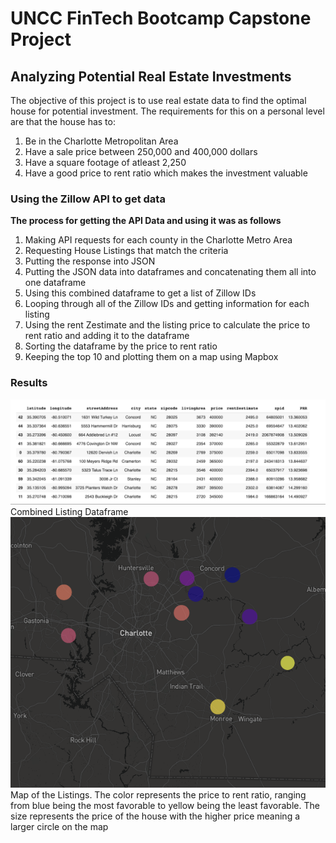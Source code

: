 # UNCC FinTech Bootcamp Capstone Project

## Analyzing Potential Real Estate Investments

The objective of this project is to use real estate data to find the optimal house for potential investment. The requirements for this on a personal level are that the house has to:
1. Be in the Charlotte Metropolitan Area
2. Have a sale price between 250,000 and 400,000 dollars
3. Have a square footage of atleast 2,250
4. Have a good price to rent ratio which makes the investment valuable

### Using the Zillow API to get data

**The process for getting the API Data and using it was as follows** 
1. Making API requests for each county in the Charlotte Metro Area
2. Requesting House Listings that match the criteria 
3. Putting the response into JSON
4. Putting the JSON data into dataframes and concatenating them all into one dataframe
5. Using this combined dataframe to get a list of Zillow IDs
6. Looping through all of the Zillow IDs and getting information for each listing
7. Using the rent Zestimate and the listing price to calculate the price to rent ratio and adding it to the dataframe
8. Sorting the dataframe by the price to rent ratio
9. Keeping the top 10 and plotting them on a map using Mapbox

### Results
<img src="images/image1.png" />
Combined Listing Dataframe
<img src="images/image2.png" />
Map of the Listings. The color represents the price to rent ratio, ranging from blue being the most favorable to yellow being the least favorable.
The size represents the price of the house with the higher price meaning a larger circle on the map

